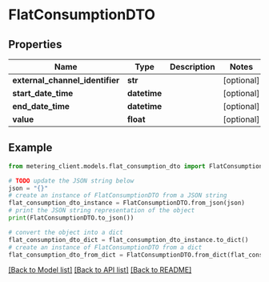 # FlatConsumptionDTO


## Properties

Name | Type | Description | Notes
------------ | ------------- | ------------- | -------------
**external_channel_identifier** | **str** |  | [optional] 
**start_date_time** | **datetime** |  | [optional] 
**end_date_time** | **datetime** |  | [optional] 
**value** | **float** |  | [optional] 

## Example

```python
from metering_client.models.flat_consumption_dto import FlatConsumptionDTO

# TODO update the JSON string below
json = "{}"
# create an instance of FlatConsumptionDTO from a JSON string
flat_consumption_dto_instance = FlatConsumptionDTO.from_json(json)
# print the JSON string representation of the object
print(FlatConsumptionDTO.to_json())

# convert the object into a dict
flat_consumption_dto_dict = flat_consumption_dto_instance.to_dict()
# create an instance of FlatConsumptionDTO from a dict
flat_consumption_dto_from_dict = FlatConsumptionDTO.from_dict(flat_consumption_dto_dict)
```
[[Back to Model list]](../README.md#documentation-for-models) [[Back to API list]](../README.md#documentation-for-api-endpoints) [[Back to README]](../README.md)


